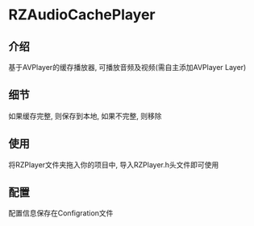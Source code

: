 # RZAudioCachePlayer
## 介绍
基于AVPlayer的缓存播放器, 可播放音频及视频(需自主添加AVPlayer Layer)
## 细节
如果缓存完整, 则保存到本地, 如果不完整, 则移除
## 使用
将RZPlayer文件夹拖入你的项目中, 导入RZPlayer.h头文件即可使用
## 配置
配置信息保存在Configration文件

